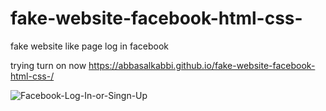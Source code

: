 # fake-website-facebook-html-css-
fake website like page log in facebook  


trying turn on now  https://abbasalkabbi.github.io/fake-website-facebook-html-css-/




![Facebook-Log-In-or-Singn-Up](https://user-images.githubusercontent.com/75854041/113206505-3651e680-9278-11eb-9c4a-fb6916b4fa26.png)

